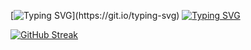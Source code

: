 [![Typing SVG](https://readme-typing-svg.herokuapp.com?color=%1C1B1F&lines=Hi+there+!)](https://git.io/typing-svg)
[![Typing SVG](https://readme-typing-svg.herokuapp.com?color=%1C1B1F&lines=I'm+a+Frontend+-+developer+and+a+Computer+Science+student)](https://git.io/typing-svg)
<!--
**perpetuumm0bi1e/perpetuumm0bi1e** is a ✨ _special_ ✨ repository because its `README.md` (this file) appears on your GitHub profile.

Here are some ideas to get you started:

- 🔭 I’m currently working on ...
- 🌱 I’m currently learning ...
- 👯 I’m looking to collaborate on ...
- 🤔 I’m looking for help with ...
- 💬 Ask me about ...
- 📫 How to reach me: ...
- 😄 Pronouns: ...
- ⚡ Fun fact: ...
-->
[![GitHub Streak](https://github-readme-streak-stats.herokuapp.com/?user=perpetuumm0bi1e)](https://git.io/streak-stats)
